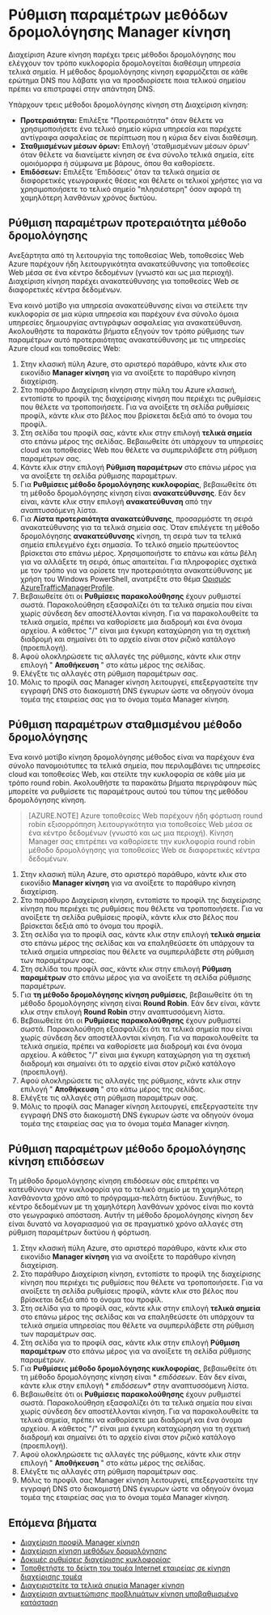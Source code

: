 <properties
    pageTitle="Ρύθμιση παραμέτρων μεθόδων δρομολόγησης Manager κίνηση | Microsoft Azure"
    description="Σε αυτό το άρθρο εξηγεί πώς να ρυθμίζει τις παραμέτρους διαφορετικές μεθόδους δρομολόγησης στη Διαχείριση κίνηση"
    services="traffic-manager"
    documentationCenter=""
    authors="sdwheeler"
    manager="carmonm"
    editor=""
/>
<tags
    ms.service="traffic-manager"
    ms.devlang="na"
    ms.topic="article"
    ms.tgt_pltfrm="na"
    ms.workload="infrastructure-services"
   ms.date="10/18/2016"
   ms.author="sewhee" />
<!-- repub for nofollow -->

# <a name="configure-traffic-manager-routing-methods"></a>Ρύθμιση παραμέτρων μεθόδων δρομολόγησης Manager κίνηση

Διαχείριση Azure κίνηση παρέχει τρεις μέθοδοι δρομολόγησης που ελέγχουν τον τρόπο κυκλοφορία δρομολογείται διαθέσιμη υπηρεσία τελικά σημεία. Η μέθοδος δρομολόγησης κίνηση εφαρμόζεται σε κάθε ερώτημα DNS που λάβατε για να προσδιορίσετε ποια τελικού σημείου πρέπει να επιστραφεί στην απάντηση DNS.

Υπάρχουν τρεις μέθοδοι δρομολόγησης κίνηση στη Διαχείριση κίνηση:

- **Προτεραιότητα:** Επιλέξτε "Προτεραιότητα" όταν θέλετε να χρησιμοποιήσετε ένα τελικό σημείο κύρια υπηρεσία και παρέχετε αντίγραφα ασφαλείας σε περίπτωση που η κύρια δεν είναι διαθέσιμη.
- **Σταθμισμένων μέσων όρων:** Επιλογή 'σταθμισμένων μέσων όρων' όταν θέλετε να διανείμετε κίνηση σε ένα σύνολο τελικά σημεία, είτε ομοιόμορφα ή σύμφωνα με βάρους, όπου θα καθορίσετε.
- **Επιδόσεων:** Επιλέξτε 'Επιδόσεις' όταν τα τελικά σημεία σε διαφορετικές γεωγραφικές θέσεις και θέλετε οι τελικοί χρήστες για να χρησιμοποιήσετε το τελικό σημείο "πλησιέστερη" όσον αφορά τη χαμηλότερη λανθάνων χρόνος δικτύου.

## <a name="configure-priority-routing-method"></a>Ρύθμιση παραμέτρων προτεραιότητα μέθοδο δρομολόγησης

Ανεξάρτητα από τη λειτουργία της τοποθεσίας Web, τοποθεσίες Web Azure παρέχουν ήδη λειτουργικότητα ανακατεύθυνσης για τοποθεσίες Web μέσα σε ένα κέντρο δεδομένων (γνωστό και ως μια περιοχή). Διαχείριση κίνηση παρέχει ανακατεύθυνσης για τοποθεσίες Web σε διαφορετικές κέντρα δεδομένων.

Ένα κοινό μοτίβο για υπηρεσία ανακατεύθυνσης είναι να στείλετε την κυκλοφορία σε μια κύρια υπηρεσία και παρέχουν ένα σύνολο όμοια υπηρεσίες δημιουργίας αντιγράφων ασφαλείας για ανακατεύθυνση. Ακολουθήστε τα παρακάτω βήματα εξηγούν τον τρόπο ρύθμισης των παραμέτρων αυτό προτεραιότητας ανακατεύθυνσης με τις υπηρεσίες Azure cloud και τοποθεσίες Web:

1. Στην κλασική πύλη Azure, στο αριστερό παράθυρο, κάντε κλικ στο εικονίδιο **Manager κίνηση** για να ανοίξετε το παράθυρο κίνηση διαχείριση.
2. Στο παράθυρο Διαχείριση κίνηση στην πύλη του Azure κλασική, εντοπίστε το προφίλ της διαχείρισης κίνηση που περιέχει τις ρυθμίσεις που θέλετε να τροποποιήσετε. Για να ανοίξετε τη σελίδα ρυθμίσεις προφίλ, κάντε κλικ στο βέλος που βρίσκεται δεξιά από το όνομα του προφίλ.
3. Στη σελίδα του προφίλ σας, κάντε κλικ στην επιλογή **τελικά σημεία** στο επάνω μέρος της σελίδας. Βεβαιωθείτε ότι υπάρχουν τα υπηρεσίες cloud και τοποθεσίες Web που θέλετε να συμπεριλάβετε στη ρύθμιση παραμέτρων σας.
4. Κάντε κλικ στην επιλογή **Ρύθμιση παραμέτρων** στο επάνω μέρος για να ανοίξετε τη σελίδα ρύθμισης παραμέτρων.
5. Για **Ρυθμίσεις μέθοδο δρομολόγησης κυκλοφορίας**, βεβαιωθείτε ότι τη μέθοδο δρομολόγησης κίνηση είναι **ανακατεύθυνσης**. Εάν δεν είναι, κάντε κλικ στην επιλογή **ανακατεύθυνση** από την αναπτυσσόμενη λίστα.
6. Για **Λίστα προτεραιότητα ανακατεύθυνσης**, προσαρμόστε τη σειρά ανακατεύθυνσης για τα τελικά σημεία σας. Όταν επιλέγετε τη μέθοδο δρομολόγησης **ανακατεύθυνσης** κίνηση, τη σειρά των τα τελικά σημεία επιλεγμένο έχει σημασία. Το τελικό σημείο πρωτεύοντος βρίσκεται στο επάνω μέρος. Χρησιμοποιήστε το επάνω και κάτω βέλη για να αλλάξετε τη σειρά, όπως απαιτείται. Για πληροφορίες σχετικά με τον τρόπο για να ορίσετε την προτεραιότητα ανακατεύθυνσης με χρήση του Windows PowerShell, ανατρέξτε στο θέμα [Ορισμός AzureTrafficManagerProfile](http://go.microsoft.com/fwlink/p/?LinkId=400880).
7. Βεβαιωθείτε ότι οι **Ρυθμίσεις παρακολούθησης** έχουν ρυθμιστεί σωστά. Παρακολούθηση εξασφαλίζει ότι τα τελικά σημεία που είναι χωρίς σύνδεση δεν αποστέλλονται κίνηση. Για να παρακολουθείτε τα τελικά σημεία, πρέπει να καθορίσετε μια διαδρομή και ένα όνομα αρχείου. A κάθετος "/" είναι μια έγκυρη καταχώρηση για τη σχετική διαδρομή και σημαίνει ότι το αρχείο είναι στον ριζικό κατάλογο (προεπιλογή).
8. Αφού ολοκληρώσετε τις αλλαγές της ρύθμισης, κάντε κλικ στην επιλογή " **Αποθήκευση** " στο κάτω μέρος της σελίδας.
9. Ελέγξτε τις αλλαγές στη ρύθμιση παραμέτρων σας.
10. Μόλις το προφίλ σας Manager κίνηση λειτουργεί, επεξεργαστείτε την εγγραφή DNS στο διακομιστή DNS έγκυρων ώστε να οδηγούν όνομα τομέα της εταιρείας σας για το όνομα τομέα Manager κίνηση.

## <a name="configure-weighted-routing-method"></a>Ρύθμιση παραμέτρων σταθμισμένου μέθοδο δρομολόγησης

Ένα κοινό μοτίβο κίνηση δρομολόγησης μέθοδος είναι να παρέχουν ένα σύνολο πανομοιότυπες τα τελικά σημεία, που περιλαμβάνει τις υπηρεσίες cloud και τοποθεσίες Web, και στείλτε την κυκλοφορία σε κάθε μία με τρόπο round robin. Ακολουθήστε τα παρακάτω βήματα περιγράφουν πώς μπορείτε να ρυθμίσετε τις παραμέτρους αυτού του τύπου της μεθόδου δρομολόγησης κίνηση.

>[AZURE.NOTE] Azure τοποθεσίες Web παρέχουν ήδη φόρτωση round robin εξισορρόπηση λειτουργικότητα για τοποθεσίες Web μέσα σε ένα κέντρο δεδομένων (γνωστό και ως μια περιοχή). Κίνηση Manager σας επιτρέπει να καθορίσετε την κυκλοφορία round robin μέθοδο δρομολόγησης για τοποθεσίες Web σε διαφορετικές κέντρα δεδομένων.

1. Στην κλασική πύλη Azure, στο αριστερό παράθυρο, κάντε κλικ στο εικονίδιο **Manager κίνηση** για να ανοίξετε το παράθυρο κίνηση διαχείριση.
2. Στο παράθυρο Διαχείριση κίνηση, εντοπίστε το προφίλ της διαχείρισης κίνηση που περιέχει τις ρυθμίσεις που θέλετε να τροποποιήσετε. Για να ανοίξετε τη σελίδα ρυθμίσεις προφίλ, κάντε κλικ στο βέλος που βρίσκεται δεξιά από το όνομα του προφίλ.
3. Στη σελίδα για το προφίλ σας, κάντε κλικ στην επιλογή **τελικά σημεία** στο επάνω μέρος της σελίδας και να επαληθεύσετε ότι υπάρχουν τα τελικά σημεία υπηρεσίας που θέλετε να συμπεριλάβετε στη ρύθμιση των παραμέτρων σας.
4. Στη σελίδα του προφίλ σας, κάντε κλικ στην επιλογή **Ρύθμιση παραμέτρων** στο επάνω μέρος για να ανοίξετε τη σελίδα ρύθμισης παραμέτρων.
5. Για **τη μέθοδο δρομολόγησης κίνηση ρυθμίσεις**, βεβαιωθείτε ότι τη μέθοδο δρομολόγησης κίνηση είναι **Round Robin**. Εάν δεν είναι, κάντε κλικ στην επιλογή **Round Robin** στην αναπτυσσόμενη λίστα.
6. Βεβαιωθείτε ότι οι **Ρυθμίσεις παρακολούθησης** έχουν ρυθμιστεί σωστά. Παρακολούθηση εξασφαλίζει ότι τα τελικά σημεία που είναι χωρίς σύνδεση δεν αποστέλλονται κίνηση. Για να παρακολουθείτε τα τελικά σημεία, πρέπει να καθορίσετε μια διαδρομή και ένα όνομα αρχείου. A κάθετος "/" είναι μια έγκυρη καταχώρηση για τη σχετική διαδρομή και σημαίνει ότι το αρχείο είναι στον ριζικό κατάλογο (προεπιλογή).
7. Αφού ολοκληρώσετε τις αλλαγές της ρύθμισης, κάντε κλικ στην επιλογή " **Αποθήκευση** " στο κάτω μέρος της σελίδας.
8. Ελέγξτε τις αλλαγές στη ρύθμιση παραμέτρων σας.
9. Μόλις το προφίλ σας Manager κίνηση λειτουργεί, επεξεργαστείτε την εγγραφή DNS στο διακομιστή DNS έγκυρων ώστε να οδηγούν όνομα τομέα της εταιρείας σας για το όνομα τομέα Manager κίνηση.

## <a name="configure-performance-traffic-routing-method"></a>Ρύθμιση παραμέτρων μέθοδο δρομολόγησης κίνηση επιδόσεων

Τη μέθοδο δρομολόγησης κίνηση επιδόσεων σάς επιτρέπει να κατευθύνουν την κυκλοφορία για το τελικό σημείο με τη χαμηλότερη λανθάνοντα χρόνο από το πρόγραμμα-πελάτη δικτύου. Συνήθως, το κέντρο δεδομένων με τη χαμηλότερη λανθάνων χρόνος είναι πιο κοντά στο γεωγραφικό απόσταση. Αυτήν τη μέθοδο δρομολόγησης κίνηση δεν είναι δυνατό να λογαριασμού για σε πραγματικό χρόνο αλλαγές στη ρύθμιση παραμέτρων δικτύου ή φόρτωση.

1. Στην κλασική πύλη Azure, στο αριστερό παράθυρο, κάντε κλικ στο εικονίδιο **Manager κίνηση** για να ανοίξετε το παράθυρο κίνηση διαχείριση.
2. Στο παράθυρο Διαχείριση κίνηση, εντοπίστε το προφίλ της διαχείρισης κίνηση που περιέχει τις ρυθμίσεις που θέλετε να τροποποιήσετε. Για να ανοίξετε τη σελίδα ρυθμίσεις προφίλ, κάντε κλικ στο βέλος που βρίσκεται δεξιά από το όνομα του προφίλ.
3. Στη σελίδα για το προφίλ σας, κάντε κλικ στην επιλογή **τελικά σημεία** στο επάνω μέρος της σελίδας και να επαληθεύσετε ότι υπάρχουν τα τελικά σημεία υπηρεσίας που θέλετε να συμπεριλάβετε στη ρύθμιση των παραμέτρων σας.
4. Στη σελίδα για το προφίλ σας, κάντε κλικ στην επιλογή **Ρύθμιση παραμέτρων** στο επάνω μέρος για να ανοίξετε τη σελίδα ρύθμισης παραμέτρων.
5. Για **Ρυθμίσεις μέθοδο δρομολόγησης κυκλοφορίας**, βεβαιωθείτε ότι τη μέθοδο δρομολόγησης κίνηση είναι * *επιδόσεων*. Εάν δεν είναι, κάντε κλικ στην επιλογή * *επιδόσεων** στην αναπτυσσόμενη λίστα.
6. Βεβαιωθείτε ότι οι **Ρυθμίσεις παρακολούθησης** έχουν ρυθμιστεί σωστά. Παρακολούθηση εξασφαλίζει ότι τα τελικά σημεία που είναι χωρίς σύνδεση δεν αποστέλλονται κίνηση. Για να παρακολουθείτε τα τελικά σημεία, πρέπει να καθορίσετε μια διαδρομή και ένα όνομα αρχείου. A κάθετος "/" είναι μια έγκυρη καταχώρηση για τη σχετική διαδρομή και σημαίνει ότι το αρχείο είναι στον ριζικό κατάλογο (προεπιλογή).
7. Αφού ολοκληρώσετε τις αλλαγές της ρύθμισης, κάντε κλικ στην επιλογή " **Αποθήκευση** " στο κάτω μέρος της σελίδας.
8. Ελέγξτε τις αλλαγές στη ρύθμιση παραμέτρων σας.
9. Μόλις το προφίλ σας Manager κίνηση λειτουργεί, επεξεργαστείτε την εγγραφή DNS στο διακομιστή DNS έγκυρων ώστε να οδηγούν όνομα τομέα της εταιρείας σας για το όνομα τομέα Manager κίνηση.

## <a name="next-steps"></a>Επόμενα βήματα

* [Διαχείριση προφίλ Manager κίνηση](traffic-manager-manage-profiles.md)
* [Διαχείριση κίνηση μεθόδων δρομολόγησης](traffic-manager-routing-methods.md)
* [Δοκιμές ρυθμίσεις διαχείρισης κυκλοφορίας](traffic-manager-testing-settings.md)
* [Τοποθετήστε το δείκτη του τομέα Internet εταιρείας σε κίνηση διαχείρισης τομέα](traffic-manager-point-internet-domain.md)
* [Διαχειριστείτε τα τελικά σημεία Manager κίνηση](traffic-manager-manage-endpoints.md)
* [Διαχείριση αντιμετώπισης προβλημάτων κίνηση υποβαθμισμένο κατάσταση](traffic-manager-troubleshooting-degraded.md)
